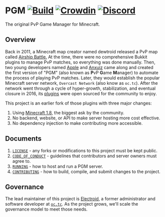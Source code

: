 PGM [![Build](https://github.com/PGMDev/PGM/actions/workflows/build.yml/badge.svg?branch=dev)](https://github.com/PGMDev/PGM/actions/workflows/build.yml) [![Crowdin](https://badges.crowdin.net/pgm/localized.svg)](https://crowdin.com/project/pgm) [![Discord](https://img.shields.io/discord/730855489767997511?color=blue&label=discord&logo=discord)](https://discord.gg/pEEcwTk)
===

The original PvP Game Manager for Minecraft.

Overview
--------

Back in 2011, a Minecraft map creator named dewtroid released a PvP map called [Airship Battle.](https://www.youtube.com/watch?v=3dLo8ytygWs) At the time, there were no comprehensive Bukkit plugins to manage PvP matches, so everything was done manually. Then, two young developers named [Apple](https://github.com/tonybruess) and [Anxuiz](https://github.com/anxuiz) came along and created the first version of "PGM" (also known as **P**vP **G**ame **M**anager) to automate the process of playing PvP matches. Later, they would establish the popular Minecraft server network, `Overcast Network` (also know as `oc.tc`). After the network went through a cycle of hyper-growth, stabilization, and eventual closure in 2016, its [plugins](https://github.com/OvercastNetwork/ProjectAres) were open sourced for the community to enjoy.

This project is an earlier fork of those plugins with three major changes:

1. Using [Minecraft 1.8](https://github.com/Electroid/SportPaper), the biggest ask by the community.
2. No backend, website, or API to make server hosting more cost effective.
3. No dependency injection to make contributing more accessible.

Documents
---------

1. [`LICENSE`](LICENSE) - any forks or modifications to this project must be kept public.
2. [`CODE_OF_CONDUCT`](docs/CODE_OF_CONDUCT.md) - guidelines that contributors and server owners must agree to.
3. [`RUNNING`](docs/RUNNING.md) - how to host and run a PGM server.
4. [`CONTRIBUTING`](docs/CONTRIBUTING.md) - how to build, compile, and submit changes to the project.


Governance
----------

The lead maintainer of this project is [Electroid](https://github.com/Electroid), a former administrator and software developer at [`oc.tc`](https://oc.tc/). As the project grows, we'll scale the governance model to meet those needs.

